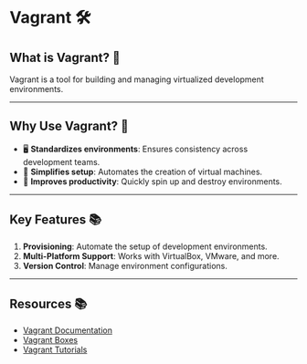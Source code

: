 # Vagrant 🛠️

## What is Vagrant? 🤔
Vagrant is a tool for building and managing virtualized development environments.

---

## Why Use Vagrant? 🌟
- 🖥️ **Standardizes environments**: Ensures consistency across development teams.
- 🚀 **Simplifies setup**: Automates the creation of virtual machines.
- 🔄 **Improves productivity**: Quickly spin up and destroy environments.

---

## Key Features 📚
1. **Provisioning**: Automate the setup of development environments.
2. **Multi-Platform Support**: Works with VirtualBox, VMware, and more.
3. **Version Control**: Manage environment configurations.

---

## Resources 📚

- [Vagrant Documentation](https://developer.hashicorp.com/vagrant/docs)
- [Vagrant Boxes](https://app.vagrantup.com/boxes/search)
- [Vagrant Tutorials](https://developer.hashicorp.com/vagrant/tutorials)